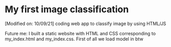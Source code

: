 # My first image classification
[Modified on: 10/09/21]
coding web app to classify image by using HTML/JS

Future me: I built a static website with HTML and CSS corresponding to my_index.html and my_index.css.
First of all we load model in btw <script> tag:
```
  <script src="https://unpkg.com/@tensorflow/tfjs"></script>
  <script src="https://unpkg.com/@tensorflow-models/mobilenet"></script>
```
  and control the whole operation with "my_index.js" by importing with the following:
 ```
  <script src="my_index.js"></script>
  ```
When you click the button "Classify this image", the addEventListener of id="classify" have been triggered and implement classifyImg function. The object "net" implement method classify to classify the uploaded image
  

![alt text](https://github.com/Elstargo00/my-first-image-classification/blob/master/Screenshot%20example.png)
